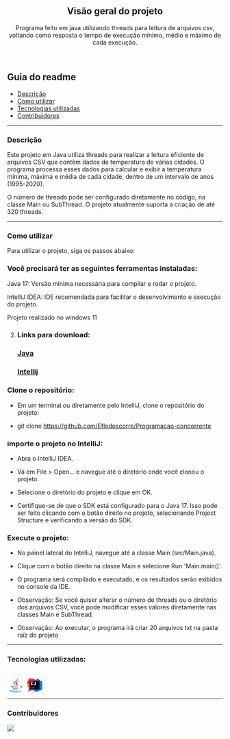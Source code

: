 
  <h2 align="center">Visão geral do projeto</h2>

  <p align="center">
    Programa feito em java utilizando threads para leitura de arquivos csv, voltando como resposta o tempo de execução mínimo, médio e máximo de cada execução. 
    <br>
    </p>
</p>

<br>


## Guia do readme
- [Descrição](#descrição)
- [Como utilizar](#como-utilizar)
- [Tecnologias utilizadas](#tecnologias-utilizadas)
- [Contribuidores](#contribuidores)

<hr>

### Descrição

Este projeto em Java utiliza threads para realizar a leitura eficiente de arquivos CSV que contêm dados de temperatura de várias cidades. O programa processa esses dados para calcular e exibir a temperatura mínima, máxima e média de cada cidade, dentro de um intervalo de anos (1995-2020).

O número de threads pode ser configurado diretamente no código, na classe Main ou SubThread. O projeto atualmente suporta a criação de até 320 threads.

<hr>




### Como utilizar

 Para utilizar o projeto, siga os passos abaixo:

### Você precisará ter as seguintes ferramentas instaladas:

 Java 17: Versão mínima necessária para compilar e rodar o projeto.

 IntelliJ IDEA: IDE recomendada para facilitar o desenvolvimento e execução do projeto.

 Projeto realizado no windows 11

2. ### Links para download: 
    ### [Java](https://www.java.com/pt-BR/)
    ### [Intellij](https://www.jetbrains.com/pt-br/idea/)


### Clone o repositório:

* Em um terminal ou diretamente pelo IntelliJ, clone o repositório do projeto:

* git clone https://github.com/Efledoscorre/Programacao-concorrente
### importe o projeto no IntelliJ:


* Abra o IntelliJ IDEA.

* Vá em File > Open... e navegue até o diretório onde você clonou o projeto.

* Selecione o diretório do projeto e clique em OK.

* Certifique-se de que o SDK está configurado para o Java 17. Isso pode ser feito clicando com o botão direito no projeto, selecionando Project Structure e verificando a versão do SDK.
### Execute o projeto:

* No painel lateral do IntelliJ, navegue até a classe Main (src/Main.java).
* Clique com o botão direito na classe Main e selecione Run 'Main.main()'.
* O programa será compilado e executado, e os resultados serão exibidos no console da IDE.

 * Observação:
Se você quiser alterar o número de threads ou o diretório dos arquivos CSV, você pode modificar esses valores diretamente nas classes Main e SubThread. 

* Observação:
Ao executar, o programa irá criar 20 arquivos txt na pasta raíz do projeto



<hr>

### Tecnologias utilizadas:

<div style="display: inline_block"><br>
   <img align="center" alt="Lucas-Java" height="35" width="40" src="https://raw.githubusercontent.com/devicons/devicon/master/icons/java/java-original.svg">
  <img align="center" alt="Lucas-Java" height="35" width="40" src="https://raw.githubusercontent.com/devicons/devicon/master/icons/intellij/intellij-original.svg">

  <hr>

### Contribuidores

<a href="https://github.com/Efledoscorre/Programacao-concorrente/graphs/contributors">
  
  <img src="https://contrib.rocks/image?repo=Efledoscorre/Programacao-concorrente" />
</a>




